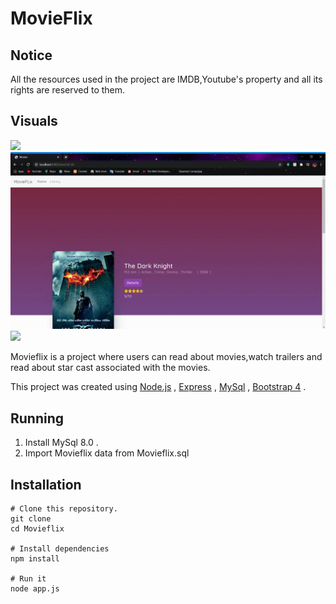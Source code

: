 # MovieFlix

## Notice
All the resources used in the project are IMDB,Youtube's property and all its rights are reserved to them.

## Visuals

<p>
    <img src="GIFs\Movies-Google-Chrome-2020-08-07.gif"/> 
    <img src="GIFs\Movies-Google-Chrome-2020-08-07 (1).gif"/>
    <img src="GIFs\Movies-Google-Chrome-2020-08-07 (2).gif"/>
</p>

Movieflix is a project where users can read about movies,watch trailers
and read about star cast associated with the movies.

This project was created using [Node.js](https://nodejs.org/en/) , [Express](https://expressjs.com/) ,  [MySql](https://www.mysql.com/) , [Bootstrap 4](https://getbootstrap.com/) .

## Running

<ol>
<li>Install MySql 8.0 .</li>
<li>Import Movieflix data from Movieflix.sql</li>
</ol>

## Installation

```
# Clone this repository.
git clone
cd Movieflix

# Install dependencies
npm install

# Run it
node app.js
```

